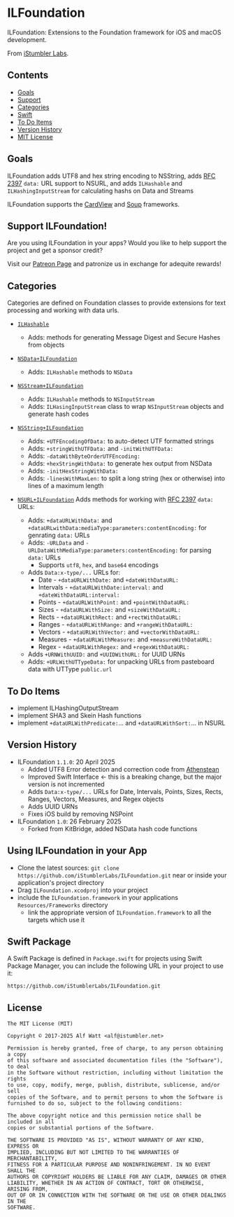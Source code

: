 
# ILFoundation <a id="ILFoundation"></a>

ILFoundation: Extensions to the Foundation framework for iOS and macOS development.

From [iStumbler Labs](https://istumbler.net/labs/).


## Contents <a id="contents"></a>

- [Goals](#goals)
- [Support](#support)
- [Categories](#categories)
- [Swift](#swift)
- [To Do Items](#todo)
- [Version History](#versions)
- [MIT License](#license)


## Goals <a id="goals"></a>

ILFoundation adds UTF8 and hex string encoding to NSString, 
adds [RFC 2397](https://www.rfc-editor.org/rfc/rfc2397) `data:` URL support to NSURL,
and adds `ILHashable` and `ILHashingInputStream` for calculating hashs on Data and Streams

ILFoundation supports the [CardView](https://github.com/iStumblerLabs/CardView) and 
[Soup](https://github.com/iStumblerLabs/Soup) frameworks.


## Support ILFoundation! <a id="support"></a>

Are you using ILFoundation in your apps? Would you like to help support the project and get a sponsor credit?

Visit our [Patreon Page](https://www.patreon.com/istumblerlabs) and patronize us in exchange for adequite rewards!


## Categories <a id="categories"></a>

Categories are defined on Foundation classes to provide extensions for text processing and working with data urls.

- [`ILHashable`](./Sources/ILFoundation/include/ILHashable.h)
  - Adds: methods for generating Message Digest and Secure Hashes from objects 

- [`NSData+ILFoundation`](./Sources/ILFoundation/include/NSData+ILFoundation.h)
  - Adds: `ILHashable` methods to `NSData`

- [`NSStream+ILFoundation`](./Sources/ILFoundation/include/NSStream+ILFoundation.h)
  - Adds: `ILHashable` methods to `NSInputStream`
  - Adds: `ILHasingInputStream` class to wrap `NSInputStream` objects and generate hash codes

- [`NSString+ILFoundation`](./Sources/ILFoundation/include/NSString+ILFoundation.h)
  - Adds: `+UTFEncodingOfData:` to auto-detect UTF formatted strings
  - Adds: `+stringWithUTFData:` and `-initWithUTFData:`
  - Adds: `-dataWithByteOrderUTFEncoding:`
  - Adds: `+hexStringWithData:` to generate hex output from NSData
  - Adds: `-initHexStringWithData:`
  - Adds: `-linesWithMaxLen:` to split a long string (hex or otherwise) into lines of a maximum length
  
- [`NSURL+ILFoundation`](./Sources/ILFoundation/include/NSURL+ILFoundation.h) Adds methods for working with [RFC 2397](https://www.rfc-editor.org/rfc/rfc2397) `data:` URLs:
  - Adds: `+dataURLWithData:` and `+dataURLwithData:mediaType:parameters:contentEncoding:` for genrating `data:` URLs
  - Adds: `-URLData` and `-URLDataWithMediaType:parameters:contentEncoding:` for parsing `data:` URLs
      - Supports `utf8`, `hex`, and `base64` encodings
  - Adds `Data:x-type/...` URLs for:
    - Date - `+dataURLWithDate:` and `+dateWithDataURL:` 
    - Intervals - `+dataURLWithDate:interval:` and `+dateWithDataURL:interval:` 
    - Points - `+dataURLWithPoint:` and `+pointWithDataURL:`
    - Sizes - `+dataURLWithSize:` and `+sizeWithDataURL:`
    - Rects - `+dataURLWithRect:` and `+rectWithDataURL:`
    - Ranges - `+dataURLWithRange:` and `+rangeWithDataURL:`
    - Vectors - `+dataURLWithVector:` and `+vectorWithDataURL:`
    - Measures - `+dataURLWithMeasure:` and `+measureWithDataURL:`
    - Regex - `+dataURLWithRegex:` and `+regexWithDataURL:`
  - Adds `+URNWithUUID:` and `+UUIDWithURL:` for UUID URNs
  - Adds: `+URLWithUTTypeData:` for unpacking URLs from pasteboard data with UTType `public.url`


## To Do Items <a id="todo"></a>

- implement ILHashingOutputStream
- implement SHA3 and Skein Hash functions
- implement `+dataURLWithPredicate:`... and `+dataURLWithSort:`... in NSURL


## Version History <a id="versions"></a>

- ILFoundation `1.1.0`: 20 April 2025
    - Added UTF8 Error detection and correction code from [Athenstean](https://athenstean.com/blog/detecing-fixing-encoding-problems-nsstring/)
    - Improved Swift Interface <- this is a breaking change, but the major version is not incremented
    - Adds `Data:x-type/...` URLs for Date, Intervals, Points, Sizes, Rects, Ranges, Vectors, Measures, and Regex objects
    - Adds UUID URNs
    - Fixes iOS build by removing NSPoint
- ILFoundation `1.0`: 26 February 2025
    - Forked from KitBridge, added NSData hash code functions


## Using ILFoundation in your App

- Clone the latest sources: `git clone https://github.com/iStumblerLabs/ILFoundation.git`
  near or inside your application's project directory
- Drag `ILFoundation.xcodproj` into your project
- include the `ILFoundation.framework` in your applications `Resources/Frameworks` directory
    - link the appropriate version of `ILFoundation.framework` to all the targets which use it


## Swift Package <a id="spm"></a>

A Swift Package is defined in `Package.swift` for projects using Swift Package Manager, 
you can include the following URL in your project to use it:

    https://github.com/iStumblerLabs/ILFoundation.git


## License <a id="license"></a>

    The MIT License (MIT)

    Copyright © 2017-2025 Alf Watt <alf@istumbler.net>

    Permission is hereby granted, free of charge, to any person obtaining a copy
    of this software and associated documentation files (the "Software"), to deal
    in the Software without restriction, including without limitation the rights
    to use, copy, modify, merge, publish, distribute, sublicense, and/or sell
    copies of the Software, and to permit persons to whom the Software is
    furnished to do so, subject to the following conditions:

    The above copyright notice and this permission notice shall be included in all
    copies or substantial portions of the Software.

    THE SOFTWARE IS PROVIDED "AS IS", WITHOUT WARRANTY OF ANY KIND, EXPRESS OR
    IMPLIED, INCLUDING BUT NOT LIMITED TO THE WARRANTIES OF MERCHANTABILITY,
    FITNESS FOR A PARTICULAR PURPOSE AND NONINFRINGEMENT. IN NO EVENT SHALL THE
    AUTHORS OR COPYRIGHT HOLDERS BE LIABLE FOR ANY CLAIM, DAMAGES OR OTHER
    LIABILITY, WHETHER IN AN ACTION OF CONTRACT, TORT OR OTHERWISE, ARISING FROM,
    OUT OF OR IN CONNECTION WITH THE SOFTWARE OR THE USE OR OTHER DEALINGS IN THE
    SOFTWARE.
